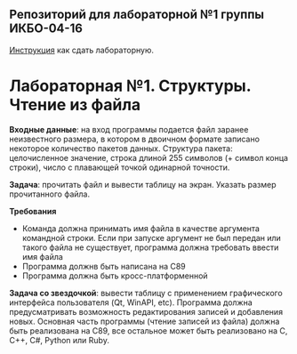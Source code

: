 ## Репозиторий для лабораторной №1 группы ИКБО-04-16

[Инструкция](http://lab.mtudev.ru/pull-request.html) как сдать лабораторную. 

# Лабораторная №1. Структуры. Чтение из файла

**Входные данные**: на вход программы подается файл заранее неизвестного размера, в котором в двоичном формате записано некоторое количество пакетов данных. Структура пакета: целочисленное значение, строка длиной 255 символов (+ символ конца строки), число с плавающей точкой одинарной точности.

**Задача**: прочитать файл и вывести таблицу на экран. Указать размер прочитанного файла.

**Требования**

* Команда должна принимать имя файла в качестве аргумента командной строки. Если при запуске аргумент не был передан или такого файла не существует, программа должна требовать ввести имя файла
* Программа должнв быть написана на C89
* Программа должна быть кросс-платформенной

**Задача со звездочкой**: вывести таблицу с применением графического интерфейса пользователя (Qt, WinAPI, etc). Программа должна предусматривать возможность редактирования записей и добавления новых. Основная часть программы (чтение записей из файла) должна быть реализована на C89, все остальное может быть реализовано на C, C++, C#, Python или Ruby.